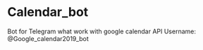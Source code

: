# Calendar_bot
Bot for Telegram what work with google calendar API
Username: @Google_calendar2019_bot
